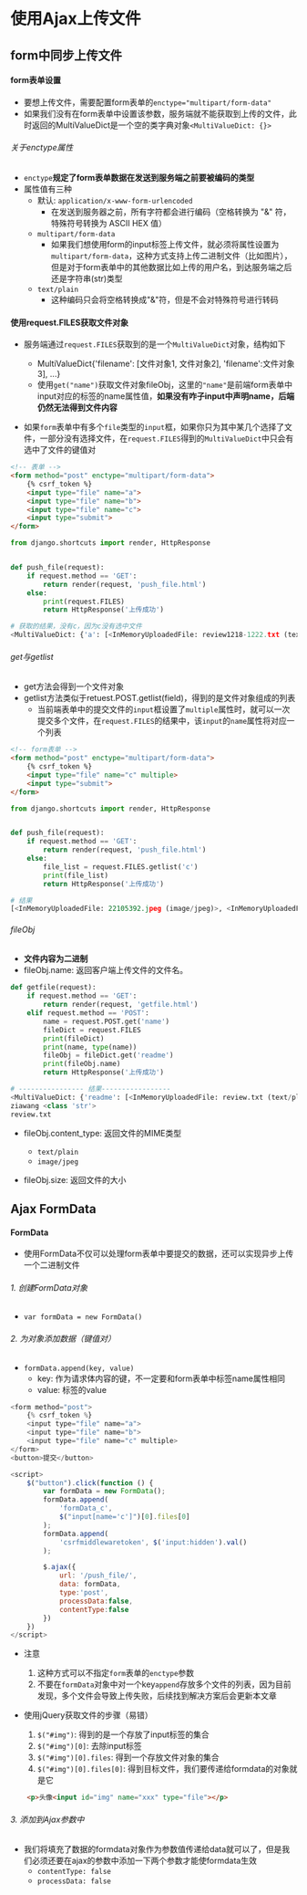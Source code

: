 # 使用Ajax上传文件

## form中同步上传文件
#### form表单设置
- 要想上传文件，需要配置form表单的`enctype="multipart/form-data"`
- 如果我们没有在form表单中设置该参数，服务端就不能获取到上传的文件，此时返回的MultiValueDict是一个空的类字典对象`<MultiValueDict: {}>`


###### 关于enctype属性
- `enctype`**规定了form表单数据在发送到服务端之前要被编码的类型**
- 属性值有三种
	- 默认: `application/x-www-form-urlencoded`
		- 在发送到服务器之前，所有字符都会进行编码（空格转换为 "&" 符，特殊符号转换为 ASCII HEX 值）
	- `multipart/form-data`
		- 如果我们想使用form的input标签上传文件，就必须将属性设置为`multipart/form-data`，这种方式支持上传二进制文件（比如图片），但是对于form表单中的其他数据比如上传的用户名，到达服务端之后还是字符串(str)类型
	- `text/plain`
		- 这种编码只会将空格转换成"&"符，但是不会对特殊符号进行转码




#### 使用request.FILES获取文件对象
- 服务端通过`request.FILES`获取到的是一个`MultiValueDict`对象，结构如下
	- MultiValueDict{'filename': [文件对象1, 文件对象2], 'filename':文件对象3], ...}
	- 使用`get("name")`获取文件对象fileObj，这里的`"name"`是前端form表单中input对应的标签的name属性值，**如果没有咋子input中声明name，后端仍然无法得到文件内容**


- 如果`form`表单中有多个`file`类型的`input`框，如果你只为其中某几个选择了文件，一部分没有选择文件，在`request.FILES`得到的`MultiValueDict`中只会有选中了文件的键值对

```html
<!-- 表单 -->
<form method="post" enctype="multipart/form-data">
    {% csrf_token %}
    <input type="file" name="a">
    <input type="file" name="b">
    <input type="file" name="c">
    <input type="submit">
</form>
```

```python
from django.shortcuts import render, HttpResponse


def push_file(request):
    if request.method == 'GET':
        return render(request, 'push_file.html')
    else:
        print(request.FILES)
        return HttpResponse('上传成功')

# 获取的结果，没有c，因为c没有选中文件
<MultiValueDict: {'a': [<InMemoryUploadedFile: review1218-1222.txt (text/plain)>], 'b': [<InMemoryUploadedFile: 22105395.jpeg (image/jpeg)>]}>

```

###### get与getlist
- get方法会得到一个文件对象
- getlist方法类似于retuest.POST.getlist(field)，得到的是文件对象组成的列表
	- 当前端表单中的提交文件的`input`框设置了`multiple`属性时，就可以一次提交多个文件，在`request.FILES`的结果中，该`input`的`name`属性将对应一个列表


```html
<!-- form表单 -->
<form method="post" enctype="multipart/form-data">
    {% csrf_token %}
    <input type="file" name="c" multiple>
    <input type="submit">
</form>
```

```python
from django.shortcuts import render, HttpResponse


def push_file(request):
    if request.method == 'GET':
        return render(request, 'push_file.html')
    else:
        file_list = request.FILES.getlist('c')
        print(file_list)    
        return HttpResponse('上传成功')

# 结果
[<InMemoryUploadedFile: 22105392.jpeg (image/jpeg)>, <InMemoryUploadedFile: 22105394.jpeg (image/jpeg)>]
```


###### fileObj
- **文件内容为二进制**
- fileObj.name: 返回客户端上传文件的文件名。


```python
def getfile(request):
    if request.method == 'GET':
        return render(request, 'getfile.html')
    elif request.method == 'POST':
        name = request.POST.get('name')
        fileDict = request.FILES
        print(fileDict)
        print(name, type(name))
        fileObj = fileDict.get('readme')
        print(fileObj.name)
        return HttpResponse('上传成功')

# ---------------- 结果-----------------
<MultiValueDict: {'readme': [<InMemoryUploadedFile: review.txt (text/plain)>]}>
ziawang <class 'str'>
review.txt
```

- fileObj.content_type: 返回文件的MIME类型
	- `text/plain`
	- `image/jpeg`

- fileObj.size: 返回文件的大小

## Ajax FormData


#### FormData
- 使用FormData不仅可以处理form表单中要提交的数据，还可以实现异步上传一个二进制文件

###### 1. 创建FormData对象
- `var formData = new FormData()`

###### 2. 为对象添加数据（键值对）
- `formData.append(key, value)`
	- key: 作为请求体内容的键，不一定要和form表单中标签name属性相同
	- value: 标签的value

```javascript
<form method="post">
    {% csrf_token %}
    <input type="file" name="a">
    <input type="file" name="b">
    <input type="file" name="c" multiple>
</form>
<button>提交</button>

<script>
    $("button").click(function () {
        var formData = new FormData();
        formData.append(
            'formData_c',
            $("input[name='c']")[0].files[0]
        );
        formData.append(
            'csrfmiddlewaretoken', $('input:hidden').val()
        );

        $.ajax({
            url: '/push_file/',
            data: formData,
            type:'post',
            processData:false,
            contentType:false
        })
    })
</script>

```

- 注意
	1. 这种方式可以不指定`form`表单的`enctype`参数
	2. 不要在`formData`对象中对一个key`append`存放多个文件的列表，因为目前发现，多个文件会导致上传失败，后续找到解决方案后会更新本文章

- 使用jQuery获取文件的步骤（易错）
	1. `$("#img")`: 得到的是一个存放了input标签的集合
	2. `$("#img")[0]`: 去除input标签
	3. `$("#img")[0].files`: 得到一个存放文件对象的集合
	4. `$("#img")[0].files[0]`: 得到目标文件，我们要传递给formdata的对象就是它

```html
    <p>头像<input id="img" name="xxx" type="file"></p>
```



###### 3. 添加到Ajax参数中
- 我们将填充了数据的formdata对象作为参数值传递给data就可以了，但是我们必须还要在ajax的参数中添加一下两个参数才能使formdata生效
	- `contentType: false`
	- `processData: false`